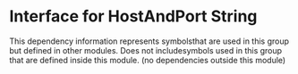 
# Interface for HostAndPort String
This dependency information represents symbolsthat are used in this group but defined in other modules.  Does not includesymbols used in this group that are defined inside this module.
(no dependencies outside this module)
